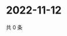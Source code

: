 # 2022-11-12

共 0 条

<!-- BEGIN WEIBO -->
<!-- 最后更新时间 Sat Nov 12 2022 05:15:06 GMT+0800 (China Standard Time) -->

<!-- END WEIBO -->
